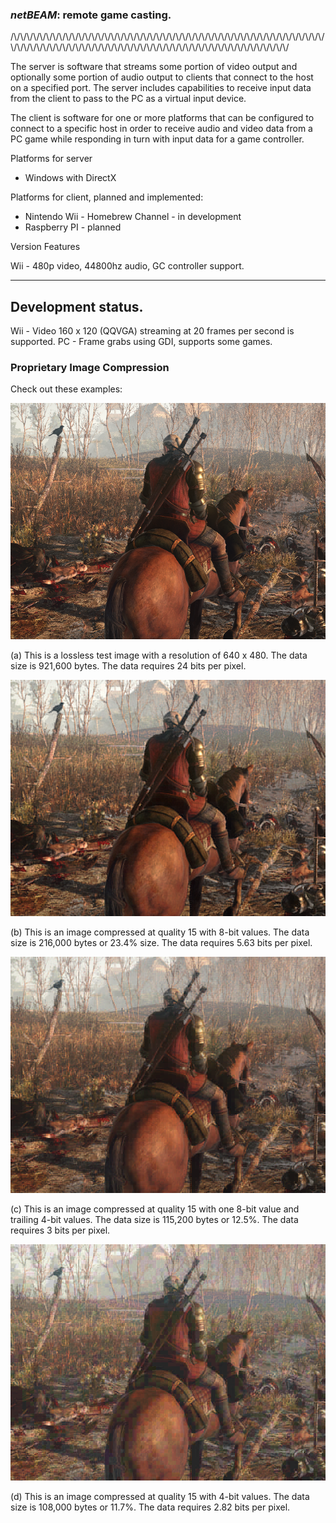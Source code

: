 ### _netBEAM_: remote game casting.

/\\/\\/\\/\\/\\/\\/\\/\\/\\/\\/\\/\\/\\/\\/\\/\\/\\/\\/\\/\\/\\/\\/\\/\\/\\/\\/\\/\\/\\/\\/\\/\\/\\/\\/\\/\\/\\/\\/\\/\\/\\/\\/\\/\\/\\/\\/\\/\\/\\/\\/\\/\\/\\/\\/\\/\\/\\/\\/\\/\\/\\/\\/\\/\\/\\/\\/\\/\\/\\/\\/\\/\\/\\/\\/\\/\\/\\/\\/\\/\\/\\/\\/\\/\\/\\/\\/\\/\\/\\/\\/\\/

The server is software that streams some portion of video output and optionally some portion of audio output to clients that connect to the host on a specified port. The server includes capabilities to receive input data from the client to pass to the PC as a virtual input device.

The client is software for one or more platforms that can be configured to connect to a specific host in order to receive audio and video data from a PC game while responding in turn with input data for a game controller.

Platforms for server
  * Windows with DirectX

Platforms for client, planned and implemented:
  * Nintendo Wii - Homebrew Channel - in development
  * Raspberry PI - planned

Version Features

  Wii
    - 480p video, 44800hz audio, GC controller support.

---

## Development status.

Wii - Video 160 x 120 (QQVGA) streaming at 20 frames per second is supported.
PC - Frame grabs using GDI, supports some games.

### Proprietary Image Compression

Check out these examples:

![480 Original](/original.png)

(a) This is a lossless test image with a resolution of 640 x 480. The data size is 921,600 bytes.
The data requires 24 bits per pixel.

![480 8-bit Compressed](/d_8.png)

(b) This is an image compressed at quality 15 with 8-bit values. The data size is 216,000 bytes or 23.4% size.
The data requires 5.63 bits per pixel.

![480 8-bit + 4-bit Compressed](/d4_8.png)

(c) This is an image compressed at quality 15 with one 8-bit value and trailing 4-bit values. The data size is 115,200 bytes or 12.5%.
The data requires 3 bits per pixel.

![480 4-bit Compressed](/d4_4.png)

(d) This is an image compressed at quality 15 with 4-bit values. The data size is 108,000 bytes or 11.7%.
The data requires 2.82 bits per pixel.




